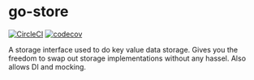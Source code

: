 # go-store

[![CircleCI](https://circleci.com/gh/awkhan/go-store/tree/master.svg?style=svg)](https://circleci.com/gh/awkhan/go-store/tree/master)
[![codecov](https://codecov.io/gh/awkhan/go-store/branch/master/graph/badge.svg)](https://codecov.io/gh/awkhan/go-store)

A storage interface used to do key value data storage. Gives you the freedom to swap out storage implementations without any hassel. Also allows DI and mocking.

